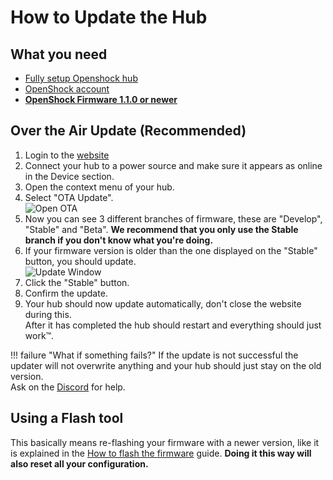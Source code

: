 # How to Update the Hub

## What you need

- [Fully setup Openshock hub](../guides/openshock-first-setup.md)
- [OpenShock account](https://openshock.app/)
- [**OpenShock Firmware 1.1.0 or newer**](https://github.com/OpenShock/Firmware)

## Over the Air Update (Recommended)

1. Login to the [website](https://openshock.app/)
2. Connect your hub to a power source and make sure it appears as online in the Device section.
3. Open the context menu of your hub.
4. Select "OTA Update".  
![Open OTA](../static/guides/how-to-update/update-Open-OTA.png)  
5. Now you can see 3 different branches of firmware, these are "Develop", "Stable" and "Beta". **We recommend that you only use the Stable branch if you don't know what you're doing.**
6. If your firmware version is older than the one displayed on the "Stable" button, you should update.  
![Update Window](../static/guides/how-to-update/update-Window.png)  
7. Click the "Stable" button.
8. Confirm the update.
9. Your hub should now update automatically, don't close the website during this.  
After it has completed the hub should restart and everything should just work™.

!!! failure "What if something fails?"
    If the update is not successful the updater will not overwrite anything and your hub should just stay on the old version.  
    Ask on the [Discord](https://discord.gg/OpenShock) for help.

## Using a Flash tool

This basically means re-flashing your firmware with a newer version, like it is explained in the [How to flash the firmware](../guides/openshock-how-to-flash-your-board.md) guide.
**Doing it this way will also reset all your configuration.**
